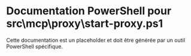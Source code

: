 # Documentation PowerShell pour src\mcp\proxy\start-proxy.ps1

Cette documentation est un placeholder et doit être générée par un outil PowerShell spécifique.
